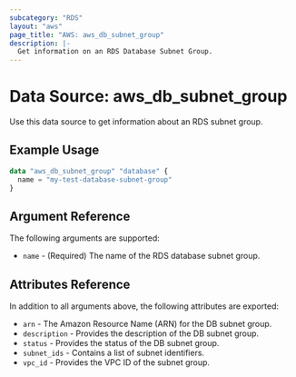 ```yaml
---
subcategory: "RDS"
layout: "aws"
page_title: "AWS: aws_db_subnet_group"
description: |-
  Get information on an RDS Database Subnet Group.
---
```


# Data Source: aws_db_subnet_group

Use this data source to get information about an RDS subnet group.

## Example Usage

```terraform
data "aws_db_subnet_group" "database" {
  name = "my-test-database-subnet-group"
}
```

## Argument Reference

The following arguments are supported:

* `name` - (Required) The name of the RDS database subnet group.

## Attributes Reference

In addition to all arguments above, the following attributes are exported:

* `arn` - The Amazon Resource Name (ARN) for the DB subnet group.
* `description` - Provides the description of the DB subnet group.
* `status` - Provides the status of the DB subnet group.
* `subnet_ids` - Contains a list of subnet identifiers.
* `vpc_id` - Provides the VPC ID of the subnet group.
